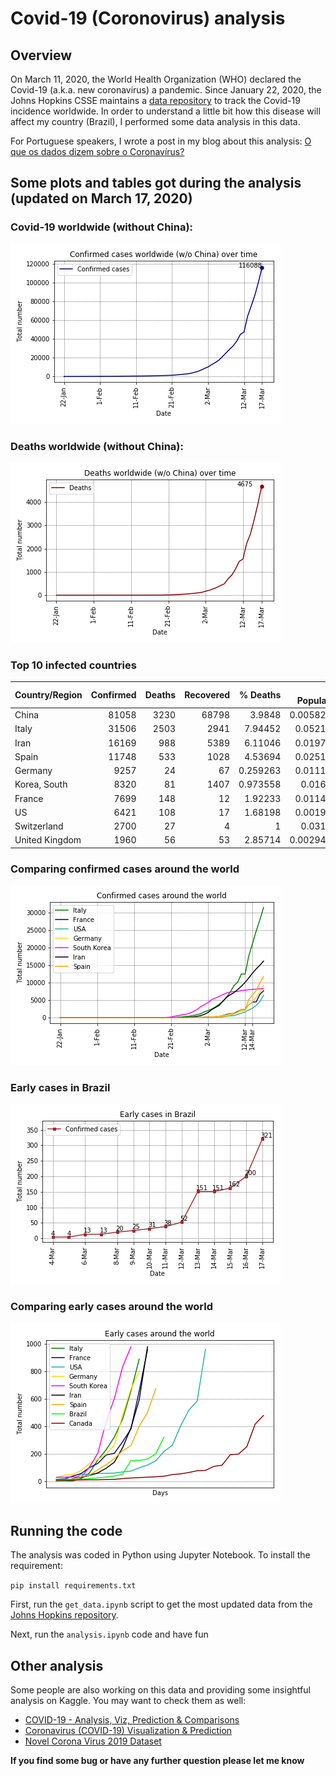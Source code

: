 # Covid-19 (Coronovirus) analysis

## Overview
On March 11, 2020, the World Health Organization (WHO) declared the Covid-19 (a.k.a. new coronavirus) a pandemic. Since January 22, 2020, the Johns Hopkins CSSE maintains a [data repository](https://github.com/CSSEGISandData/COVID-19) to track the Covid-19 incidence worldwide. In order to understand a little bit how this disease will affect my country (Brazil), I performed some data analysis in this data.

For Portuguese speakers, I wrote a post in my blog about this analysis: [O que os dados dizem sobre o Coronavírus?](http://computacaointeligente.com.br/coolstuffs/analisando-coronavirus/)

## Some plots and tables got during the analysis (updated on March 17, 2020)
### Covid-19 worldwide (without China):
![covid-19-wo-chinha](figures/en/conf_cases_worldwide_no_china.png)

### Deaths worldwide (without China):
![deaths-wo-chinha](figures/en/deaths_worldwide_no_china.png)


### Top 10 infected countries
| Country/Region   |   Confirmed |   Deaths |   Recovered |   % Deaths  |    % Population |
|:-----------------|------------:|---------:|------------:|------------:|-----------:|
| China            |       81058 |     3230 |       68798 |    3.9848   | 0.00582008 |
| Italy            |       31506 |     2503 |        2941 |    7.94452  | 0.0521352  |
| Iran             |       16169 |      988 |        5389 |    6.11046  | 0.0197664  |
| Spain            |       11748 |      533 |        1028 |    4.53694  | 0.0251435  |
| Germany          |        9257 |       24 |          67 |    0.259263 | 0.0111627  |
| Korea, South     |        8320 |       81 |        1407 |    0.973558 | 0.016113   |
| France           |        7699 |      148 |          12 |    1.92233  | 0.0114932  |
| US               |        6421 |      108 |          17 |    1.68198  | 0.0019626  |
| Switzerland      |        2700 |       27 |           4 |    1        | 0.031703   |
| United Kingdom   |        1960 |       56 |          53 |    2.85714  | 0.00294786 |

### Comparing confirmed cases around the world

![comparing-countries](figures/en/conf_cases_countries.png)

### Early cases in Brazil
![early-br](figures/en/early_cases_conf_brazil.png)

### Comparing early cases around the world
![early-compare](figures/en/conf_early_cases_countries.png)


## Running the code
The analysis was coded in Python using Jupyter Notebook. To install the requirement:

`pip install requirements.txt `

First, run the `get_data.ipynb` script to get the most updated data from the [Johns Hopkins repository](https://github.com/CSSEGISandData/COVID-19).

Next, run the `analysis.ipynb` code and have fun

## Other analysis
Some people are also working on this data and providing some insightful analysis on Kaggle. You may want to check them as well:
- [COVID-19 - Analysis, Viz, Prediction & Comparisons](https://www.kaggle.com/imdevskp/covid-19-analysis-viz-prediction-comparisons)
- [Coronavirus (COVID-19) Visualization & Prediction](https://www.kaggle.com/therealcyberlord/coronavirus-covid-19-visualization-prediction)
- [Novel Corona Virus 2019 Dataset](https://www.kaggle.com/sudalairajkumar/novel-corona-virus-2019-dataset)



**If you find some bug or have any further question please let me know**

